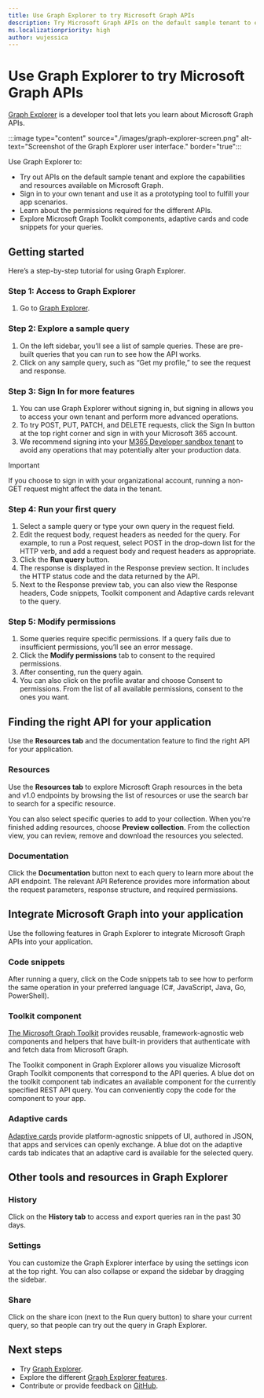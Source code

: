 ```yaml
---
title: Use Graph Explorer to try Microsoft Graph APIs
description: Try Microsoft Graph APIs on the default sample tenant to explore capabilities, or sign in to your tenant and use it as a prototyping tool to fulfill your app scenarios.
ms.localizationpriority: high
author: wujessica
---
```


# Use Graph Explorer to try Microsoft Graph APIs

[Graph Explorer](https://developer.microsoft.com/graph/graph-explorer/) is a developer tool that lets you learn about Microsoft Graph APIs.

:::image type="content" source="./images/graph-explorer-screen.png" alt-text="Screenshot of the Graph Explorer user interface." border="true":::

Use Graph Explorer to:

- Try out APIs on the default sample tenant and explore the capabilities and resources available on Microsoft Graph.
- Sign in to your own tenant and use it as a prototyping tool to fulfill your app scenarios.
- Learn about the permissions required for the different APIs.  
- Explore Microsoft Graph Toolkit components, adaptive cards and code snippets for your queries.

## Getting started

Here’s a step-by-step tutorial for using Graph Explorer.

### Step 1: Access to Graph Explorer

1. Go to [Graph Explorer](https://developer.microsoft.com/graph/graph-explorer/).

### Step 2: Explore a sample query

1. On the left sidebar, you’ll see a list of sample queries. These are pre-built queries that you can run to see how the API works.
1. Click on any sample query, such as “Get my profile,” to see the request and response.

### Step 3: Sign In for more features

1. You can use Graph Explorer without signing in, but signing in allows you to access your own tenant and perform more advanced operations.
1. To try POST, PUT, PATCH, and DELETE requests, click the Sign In button at the top right corner and sign in with your Microsoft 365 account.
1. We recommend signing into your [M365 Developer sandbox tenant](https://developer.microsoft.com/en-US/microsoft-365/dev-program) to avoid any operations that may potentially alter your production data.

> [!IMPORTANT]
> If you choose to sign in with your organizational account, running a non-GET request might affect the data in the tenant.

### Step 4: Run your first query

1. Select a sample query or type your own query in the request field. 
1. Edit the request body, request headers as needed for the query. 
For example, to run a Post request, select POST in the drop-down list for the HTTP verb, and add a request body and request headers as appropriate.
1. Click the **Run query** button.
1. The response is displayed in the Response preview section. It includes the HTTP status code and the data returned by the API. 
1. Next to the Response preview tab, you can also view the Response headers, Code snippets, Toolkit component and Adaptive cards relevant to the query.  

### Step 5: Modify permissions

1. Some queries require specific permissions. If a query fails due to insufficient permissions, you’ll see an error message. 
1. Click the **Modify permissions** tab to consent to the required permissions. 
1. After consenting, run the query again.
1. You can also click on the profile avatar and choose Consent to permissions. From the list of all available permissions, consent to the ones you want.

## Finding the right API for your application

Use the **Resources tab** and the documentation feature to find the right API for your application.

### Resources

Use the **Resources tab** to explore Microsoft Graph resources in the beta and v1.0 endpoints by browsing the list of resources or use the search bar to search for a specific resource.

You can also select specific queries to add to your collection. When you're finished adding resources, choose **Preview collection**. From the collection view, you can review, remove and download the resources you selected.

### Documentation

Click the **Documentation** button next to each query to learn more about the API endpoint. The relevant API Reference provides more information about the request parameters, response structure, and required permissions.

## Integrate Microsoft Graph into your application

Use the following features in Graph Explorer to integrate Microsoft Graph APIs into your application.

### Code snippets

After running a query, click on the Code snippets tab to see how to perform the same operation in your preferred language (C#, JavaScript, Java, Go, PowerShell).

### Toolkit component

[The Microsoft Graph Toolkit](https://learn.microsoft.com/en-us/graph/toolkit/overview?tabs=html) provides reusable, framework-agnostic web components and helpers that have built-in providers that authenticate with and fetch data from Microsoft Graph.  

The Toolkit component in Graph Explorer allows you visualize Microsoft Graph Toolkit components that correspond to the API queries. A blue dot on the toolkit component tab indicates an available component for the currently specified REST API query. You can conveniently copy the code for the component to your app.

### Adaptive cards

[Adaptive cards](https://adaptivecards.io/) provide platform-agnostic snippets of UI, authored in JSON, that apps and services can openly exchange. A blue dot on the adaptive cards tab indicates that an adaptive card is available for the selected query. 

## Other tools and resources in Graph Explorer

### History

Click on the **History tab** to access and export queries ran in the past 30 days.

### Settings

You can customize the Graph Explorer interface by using the settings icon at the top right. You can also collapse or expand the sidebar by dragging the sidebar.

### Share  

Click on the share icon (next to the Run query button) to share your current query, so that people can try out the query in Graph Explorer.

## Next steps

- Try [Graph Explorer](https://developer.microsoft.com/graph/graph-explorer/).
- Explore the different [Graph Explorer features](./graph-explorer-features.md).
- Contribute or provide feedback on [GitHub](https://github.com/microsoftgraph/microsoft-graph-explorer-v4/issues/new/choose).
